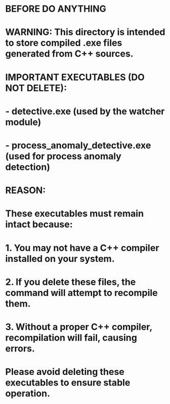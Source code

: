 # BEFORE DO ANYTHING
# WARNING: This directory is intended to store compiled .exe files generated from C++ sources.
#
# IMPORTANT EXECUTABLES (DO NOT DELETE):
# - detective.exe           (used by the watcher module)
# - process_anomaly_detective.exe   (used for process anomaly detection)
# REASON:
# These executables must remain intact because:
# 1. You may not have a C++ compiler installed on your system.
# 2. If you delete these files, the command will attempt to recompile them.
# 3. Without a proper C++ compiler, recompilation will fail, causing errors.
#
# Please avoid deleting these executables to ensure stable operation.